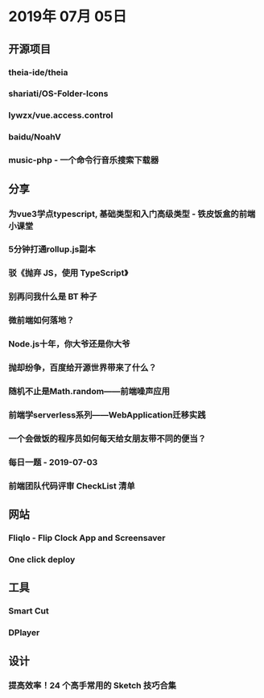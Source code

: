 # 2019年 07月 05日

## 开源项目

### theia-ide/theia

<daily-item
  note="一款非常灵活的 Web IDE"
  url="https://github.com/theia-ide/theia"
  lang="TypeScript,CSS,JavaScript,C,Shell,Python"
  watch="147"
  star="4605"
  fork="578"
  :is-chinese="false"/>

### shariati/OS-Folder-Icons

<daily-item
  note="自定义文件夹图标集合"
  url="https://github.com/shariati/OS-Folder-Icons"
  lang="other"
  watch="2"
  star="38"
  fork="2"
  :is-chinese="false"/>

### lywzx/vue.access.control

<daily-item
  note="vue 权限管理组件"
  url="https://github.com/lywzx/vue.access.control"
  lang="TypeScript,JavaScript"
  watch="2"
  star="6"
  fork="0"
  :is-chinese="false"/>

### baidu/NoahV

<daily-item
  note="基于Vue封装的应用框架"
  url="https://github.com/baidu/NoahV"
  lang="JavaScript,CSS,Other"
  watch="6"
  star="19"
  fork="14"/>

### music-php - 一个命令行音乐搜索下载器

<daily-item
  url="https://www.guanguans.cn/music-php/"/>

## 分享

### 为vue3学点typescript, 基础类型和入门高级类型 - 铁皮饭盒的前端小课堂

<daily-item
  url="https://segmentfault.com/a/1190000019641913?utm_medium=hao.caibaojian.com&amp;utm_source=hao.caibaojian.com&amp;share_user=1030000000178452"/>

### 5分钟打通rollup.js副本

<daily-item
  url="https://juejin.im/post/5d1ad2fef265da1b7a4b8d86?utm_medium=hao.caibaojian.com&amp;utm_source=hao.caibaojian.com"/>

### 驳《抛弃 JS，使用 TypeScript》

<daily-item
  url="https://zhuanlan.zhihu.com/p/71833005?utm_medium=hao.caibaojian.com&amp;utm_source=hao.caibaojian.com"/>

### 别再问我什么是 BT 种子

<daily-item
  url="https://sspai.com/post/55502"/>

### 微前端如何落地？

<daily-item
  url="https://juejin.im/post/5d1d8d426fb9a07efe2dda40"/>

### Node.js十年，你大爷还是你大爷

<daily-item
  note="博文视点Broadview"
  url="https://mp.weixin.qq.com/s/imX5Zt5LdjHr8VA_vbhfwg"/>

### 抛却纷争，百度给开源世界带来了什么？

<daily-item
  url="https://juejin.im/post/5d1d73566fb9a07eee5eea4f"/>

### 随机不止是Math.random——前端噪声应用

<daily-item
  url="https://juejin.im/post/5d1df15a6fb9a07ee0633569"/>

### 前端学serverless系列——WebApplication迁移实践

<daily-item
  url="https://juejin.im/post/5d1c9380f265da1bc94f098e"/>

### 一个会做饭的程序员如何每天给女朋友带不同的便当？

<daily-item
  url="https://juejin.im/post/5d1d795b6fb9a07ec9562b36#comment"/>

### 每日一题 - 2019-07-03

<daily-item
  note="有序矩阵中第K小的元素"
  url="https://github.com/azl397985856/leetcode/blob/master/problems/378.kth-smallest-element-in-a-sorted-matrix.md"/>

### 前端团队代码评审 CheckList 清单

<daily-item
  url="https://juejin.im/post/5d1c6550518825330a3bfa01"/>

## 网站

### Fliqlo - Flip Clock App and Screensaver

<daily-item
  note="免费的翻页钟屏幕保护下载"
  url="https://fliqlo.com/"
  :is-chinese="false"/>

### One click deploy

<daily-item
  note="只需要点击一下，就可以将你喜欢的项目部署到云"
  url="https://1clickdeploy.com/"
  :is-chinese="false"/>

## 工具

### Smart Cut

<daily-item
  note="易用的去背景删除应用"
  url="https://www.appinn.com/smart-cut-for-iphone/"/>

### DPlayer

<daily-item
  note="小红书用的 HTML5 视频播放器"
  url="http://dplayer.js.org/zh/"/>

## 设计

### 提高效率！24 个高手常用的 Sketch 技巧合集

<daily-item
  url="https://www.uisdc.com/24-sketch-skills"/>

<daily-footer/>
